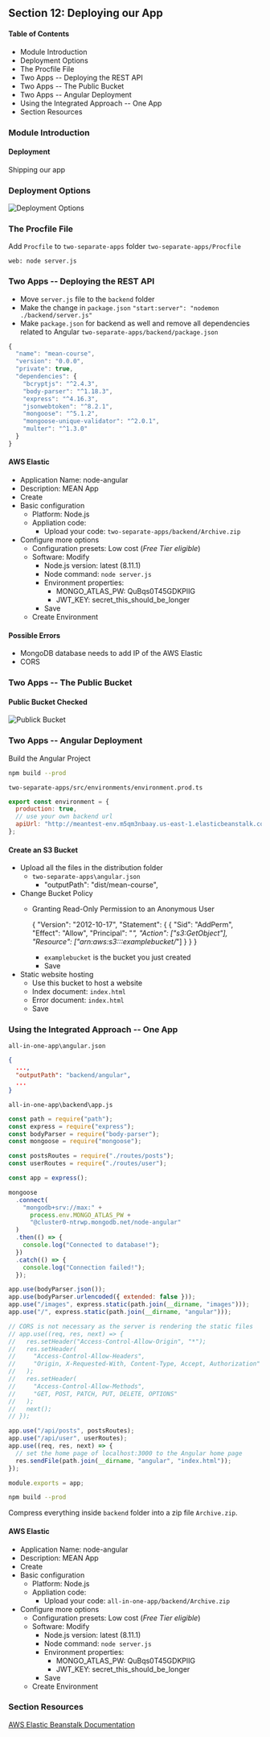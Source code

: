 ## Section 12: Deploying our App

#### Table of Contents
- Module Introduction
- Deployment Options
- The Procfile File
- Two Apps -- Deploying the REST API
- Two Apps -- The Public Bucket
- Two Apps -- Angular Deployment
- Using the Integrated Approach -- One App
- Section Resources



### Module Introduction

#### Deployment
Shipping our app



### Deployment Options

![Deployment Options](https://github.com/lcycstudio/nodejs/blob/master/Angular%20%26%20NodeJS%20-%20The%20MEAN%20Stack%20Guide/12_deploying_our_app/deployment.png)



### The Procfile File

Add `Procfile` to `two-separate-apps` folder
`two-separate-apps/Procfile`
```
web: node server.js
```


### Two Apps -- Deploying the REST API

- Move `server.js` file to the `backend` folder
- Make the change in `package.json` `"start:server": "nodemon ./backend/server.js"`
- Make `package.json` for backend as well and remove all dependencies related to Angular
`two-separate-apps/backend/package.json`
```js
{
  "name": "mean-course",
  "version": "0.0.0",
  "private": true,
  "dependencies": {
    "bcryptjs": "^2.4.3",
    "body-parser": "^1.18.3",
    "express": "^4.16.3",
    "jsonwebtoken": "^8.2.1",
    "mongoose": "^5.1.2",
    "mongoose-unique-validator": "^2.0.1",
    "multer": "^1.3.0"
  }
}
```

#### AWS Elastic
- Application Name: node-angular
- Description: MEAN App
- Create
- Basic configuration
  - Platform: Node.js
  - Appliation code:
    - Upload your code: `two-separate-apps/backend/Archive.zip`
- Configure more options
  - Configuration presets: Low cost (_Free Tier eligible_)
  - Software: Modify
    - Node.js version: latest (8.11.1)
    - Node command: `node server.js`
    - Environment properties:
      - MONGO_ATLAS_PW: QuBqs0T45GDKPlIG
      - JWT_KEY: secret_this_should_be_longer
    - Save
  - Create Environment


#### Possible Errors
- MongoDB database needs to add IP of the AWS Elastic
- CORS



### Two Apps -- The Public Bucket

#### Public Bucket Checked
![Publick Bucket](https://github.com/lcycstudio/nodejs/blob/master/Angular%20%26%20NodeJS%20-%20The%20MEAN%20Stack%20Guide/12_deploying_our_app/public_bucket.png)


### Two Apps -- Angular Deployment

Build the Angular Project
```bash
npm build --prod
```

`two-separate-apps/src/environments/environment.prod.ts`
```js
export const environment = {
  production: true,
  // use your own backend url
  apiUrl: "http://meantest-env.m5qm3nbaay.us-east-1.elasticbeanstalk.com/api"
};
```

#### Create an S3 Bucket
- Upload all the files in the distribution folder
  - `two-separate-apps\angular.json`
    - "outputPath": "dist/mean-course",
- Change Bucket Policy
  - Granting Read-Only Permission to an Anonymous User

    {
        "Version": "2012-10-17",
        "Statement": {
            {
                "Sid": "AddPerm",
                "Effect": "Allow",
                "Principal": "*",
                "Action": ["s3:GetObject"],
                "Resource": ["arn:aws:s3:::examplebucket/*"]
            }
        }
    }

    - `examplebucket` is the bucket you just created
    - Save
- Static website hosting
  - Use this bucket to host a website
  - Index document: `index.html`
  - Error document: `index.html`
  - Save




### Using the Integrated Approach -- One App

`all-in-one-app\angular.json`
```json
{
  ...,
  "outputPath": "backend/angular",
  ...
}
```

`all-in-one-app\backend\app.js`
```js
const path = require("path");
const express = require("express");
const bodyParser = require("body-parser");
const mongoose = require("mongoose");

const postsRoutes = require("./routes/posts");
const userRoutes = require("./routes/user");

const app = express();

mongoose
  .connect(
    "mongodb+srv://max:" +
      process.env.MONGO_ATLAS_PW +
      "@cluster0-ntrwp.mongodb.net/node-angular"
  )
  .then(() => {
    console.log("Connected to database!");
  })
  .catch(() => {
    console.log("Connection failed!");
  });

app.use(bodyParser.json());
app.use(bodyParser.urlencoded({ extended: false }));
app.use("/images", express.static(path.join(__dirname, "images")));
app.use("/", express.static(path.join(__dirname, "angular")));

// CORS is not necessary as the server is rendering the static files
// app.use((req, res, next) => {
//   res.setHeader("Access-Control-Allow-Origin", "*");
//   res.setHeader(
//     "Access-Control-Allow-Headers",
//     "Origin, X-Requested-With, Content-Type, Accept, Authorization"
//   );
//   res.setHeader(
//     "Access-Control-Allow-Methods",
//     "GET, POST, PATCH, PUT, DELETE, OPTIONS"
//   );
//   next();
// });

app.use("/api/posts", postsRoutes);
app.use("/api/user", userRoutes);
app.use((req, res, next) => {
  // set the home page of localhost:3000 to the Angular home page
  res.sendFile(path.join(__dirname, "angular", "index.html"));
});

module.exports = app;
```

```bash
npm build --prod
```

Compress everything inside `backend` folder into a zip file `Archive.zip`.


#### AWS Elastic
- Application Name: node-angular
- Description: MEAN App
- Create
- Basic configuration
  - Platform: Node.js
  - Appliation code:
    - Upload your code: `all-in-one-app/backend/Archive.zip`
- Configure more options
  - Configuration presets: Low cost (_Free Tier eligible_)
  - Software: Modify
    - Node.js version: latest (8.11.1)
    - Node command: `node server.js`
    - Environment properties:
      - MONGO_ATLAS_PW: QuBqs0T45GDKPlIG
      - JWT_KEY: secret_this_should_be_longer
    - Save
  - Create Environment


### Section Resources

[AWS Elastic Beanstalk Documentation](https://docs.aws.amazon.com/elasticbeanstalk/latest/dg/Welcome.html)
